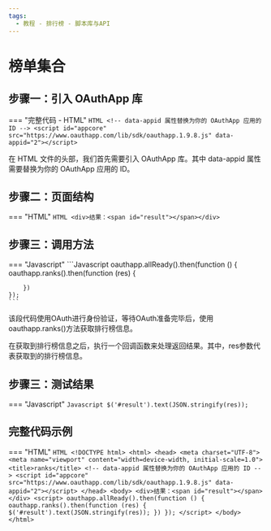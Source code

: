 ```yaml
---
tags:
  - 教程 - 排行榜 - 脚本库与API
---
```


# 榜单集合


## 步骤一：引入 OAuthApp 库
=== "完整代码 - HTML"
    ```HTML
    <!-- data-appid 属性替换为你的 OAuthApp 应用的 ID -->
    <script id="appcore" src="https://www.oauthapp.com/lib/sdk/oauthapp.1.9.8.js" data-appid="2"></script>
    ```

在 HTML 文件的头部，我们首先需要引入 OAuthApp 库。其中 data-appid 属性需要替换为你的 OAuthApp 应用的 ID。


## 步骤二：页面结构
=== "HTML"
    ```HTML
    <div>结果：<span id="result"></span></div>
    ```


## 步骤三：调用方法

=== "Javascript"
    ```Javascript
    oauthapp.allReady().then(function () {
        oauthapp.ranks().then(function (res) {
            
        })
    });
    ```

该段代码使用OAuth进行身份验证，等待OAuth准备完毕后，使用oauthapp.ranks()方法获取排行榜信息。

在获取到排行榜信息之后，执行一个回调函数来处理返回结果。其中，res参数代表获取到的排行榜信息。

## 步骤三：测试结果

=== "Javascript"
    ```Javascript
    $('#result').text(JSON.stringify(res));
    ```


## 完整代码示例

=== "HTML"
    ```HTML
    <!DOCTYPE html>
    <html>
    <head>
        <meta charset="UTF-8">
        <meta name="viewport" content="width=device-width, initial-scale=1.0">
        <title>ranks</title>
        <!-- data-appid 属性替换为你的 OAuthApp 应用的 ID -->
        <script id="appcore" src="https://www.oauthapp.com/lib/sdk/oauthapp.1.9.8.js" data-appid="2"></script>
    </head>
    <body>
        <div>结果：<span id="result"></span></div>
        <script>
            oauthapp.allReady().then(function () {
                oauthapp.ranks().then(function (res) {
                    $('#result').text(JSON.stringify(res));
                })
            });
        </script>
    </body>
    </html>
    ```

